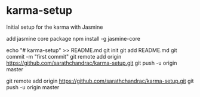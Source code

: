 # karma-setup
Initial setup for the karma with Jasmine

 add jasmine core package
npm install -g jasmine-core


echo "# karma-setup" >> README.md
git init
git add README.md
git commit -m "first commit"
git remote add origin https://github.com/sarathchandrac/karma-setup.git
git push -u origin master

git remote add origin https://github.com/sarathchandrac/karma-setup.git
git push -u origin master
